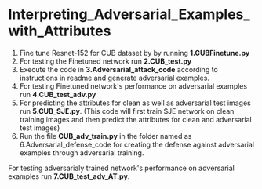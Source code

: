 # Interpreting_Adversarial_Examples_with_Attributes
1. Fine tune Resnet-152 for CUB dataset by by running **1.CUBFinetune.py**
2. For testing the Finetuned network run **2.CUB_test.py**
3. Execute the code in **3.Adversarial_attack_code** according to instructions in readme and generate adversarial examples.
4. For testing Finetuned network's performance on adversarial examples run **4.CUB_test_adv.py**
5. For predicting the attributes for clean as well as adversarial test images run **5.CUB_SJE.py**. (This code will first train SJE network on clean training images and then predict the attributes for clean and adversarial test images)
6. Run the file **CUB_adv_train.py** in the folder named as 6.Adversarial_defense_code for creating the defense against adversarial examples through adversarial training.

For testing adversarialy trained network's performance on adversarial examples run **7.CUB_test_adv_AT.py**.
